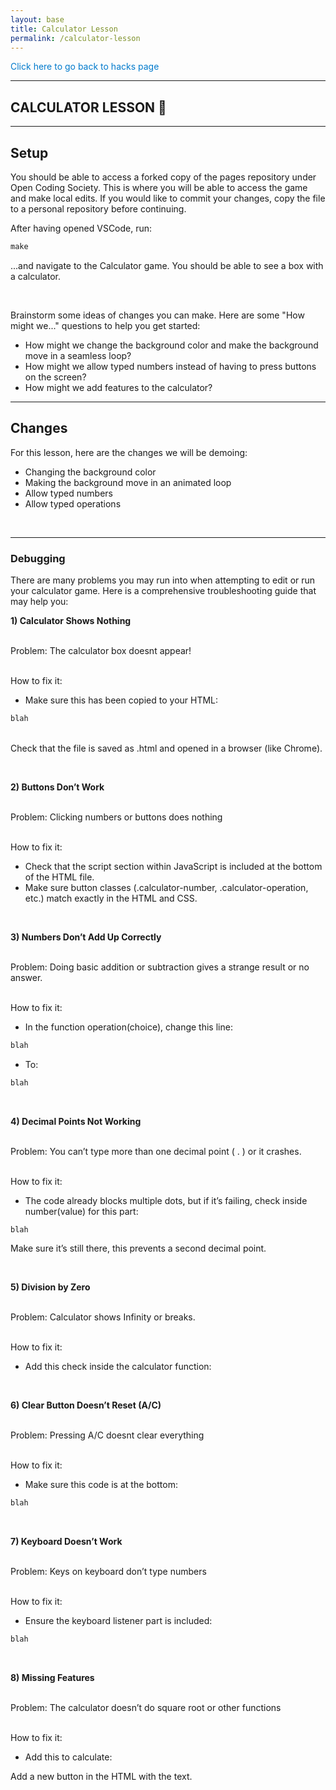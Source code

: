 ```yaml
---
layout: base
title: Calculator Lesson
permalink: /calculator-lesson
---
```


<p class="back-button"><a href="{{site.baseurl}}/hacks" style="text-decoration:none;color:#007acc;font-weight:20px;">Click here to go back to hacks page</a></p>

---

## **CALCULATOR LESSON** 🔢

---

## **Setup**

You should be able to access a forked copy of the pages repository under Open Coding Society. This is where you will be able to access the game and make local edits. If you would like to commit your changes, copy the file to a personal repository before continuing.

After having opened VSCode, run:
```js
make
```
...and navigate to the Calculator game. You should be able to see a box with a calculator.

<br>

Brainstorm some ideas of changes you can make. Here are some "How might we..." questions to help you get started:
- How might we change the background color and make the background move in a seamless loop?
- How might we allow typed numbers instead of having to press buttons on the screen?
- How might we add features to the calculator?

---

## **Changes**

For this lesson, here are the changes we will be demoing:
- Changing the background color
- Making the background move in an animated loop
- Allow typed numbers
- Allow typed operations

<br>

---

### **Debugging**

There are many problems you may run into when attempting to edit or run your calculator game. Here is a comprehensive troubleshooting guide that may help you:

**1) Calculator Shows Nothing**

<br>Problem: The calculator box doesnt appear!

<br>How to fix it:
- Make sure this has been copied to your HTML:
```js
blah
```
<br>Check that the file is saved as .html and opened in a browser (like Chrome).

<br>

**2) Buttons Don’t Work**

<br>Problem: Clicking numbers or buttons does nothing

<br>How to fix it:
- Check that the script section within JavaScript is included at the bottom of the HTML file.
- Make sure button classes (.calculator-number, .calculator-operation, etc.) match exactly in the HTML and CSS.

<br>

**3) Numbers Don’t Add Up Correctly**

<br>Problem: Doing basic addition or subtraction gives a strange result or no answer.

<br>How to fix it:
- In the function operation(choice), change this line:
```js
blah
```
- To:
```js
blah
```

<br>

**4) Decimal Points Not Working**

<br>Problem: You can’t type more than one decimal point ( . ) or it crashes.

<br>How to fix it:
- The code already blocks multiple dots, but if it’s failing, check inside number(value) for this part:
```js
blah
```
Make sure it’s still there, this prevents a second decimal point.

<br>

**5) Division by Zero**

<br> Problem: Calculator shows Infinity or breaks.

<br>How to fix it:
- Add this check inside the calculator function:

<br>

**6) Clear Button Doesn’t Reset (A/C)**

<br>Problem: Pressing A/C doesnt clear everything

<br>How to fix it:
- Make sure this code is at the bottom:
```js
blah
```
<br>

**7) Keyboard Doesn’t Work**

<br> Problem: Keys on keyboard don’t type numbers

<br> How to fix it:
- Ensure the keyboard listener part is included:
```js
blah
```

<br>

**8) Missing Features**

<br> Problem: The calculator doesn’t do square root or other functions

<br> How to fix it:
- Add this to calculate:

Add a new button in the HTML with the text.